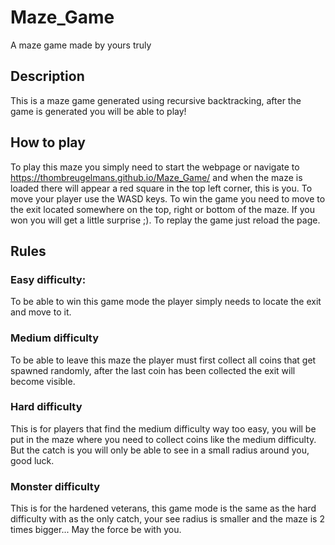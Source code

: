 # Maze_Game
A maze game made by yours truly

## Description
This is a maze game generated using recursive backtracking, after the game is generated you will be able to play!

## How to play
To play this maze you simply need to start the webpage or navigate to https://thombreugelmans.github.io/Maze_Game/ and when the maze is loaded there will appear a red square in the top left corner, this is you. To move your player use the WASD keys. To win the game you need to move to the exit located somewhere on the top, right or bottom of the maze. If you won you will get a little surprise ;). To replay the game just reload the page.

## Rules
### Easy difficulty:
To be able to win this game mode the player simply needs to locate the exit and move to it.

### Medium difficulty
To be able to leave this maze the player must first collect all coins that get spawned randomly, after the last coin has been collected the exit will become visible.

### Hard difficulty
This is for players that find the medium difficulty way too easy, you will be put in the maze where you need to collect coins like the medium difficulty. But the catch is you will only be able to see in a small radius around you, good luck.

### Monster difficulty
This is for the hardened veterans, this game mode is the same as the hard difficulty with as the only catch, your see radius is smaller and the maze is 2 times bigger... May the force be with you.
